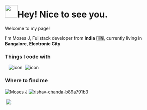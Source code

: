 <div align="start"><h1><img src="https://camo.githubusercontent.com/d3359cb00ab0b5ed8f2e1fe3fceb4fbaf3b614340f8c0db99c17b9f50b351770/68747470733a2f2f656d6f6a69732e736c61636b6d6f6a69732e636f6d2f656d6f6a69732f696d616765732f313533313834393433302f343234362f626c6f622d73756e676c61737365732e6769663f31353331383439343330" width="40" height="40" />Hey! Nice to see you.</h1></div>
<p>Welcome to my page!</p>
<p>I'm Moses J, Fullstack developer from  <strong>India 🇮🇳</strong>, currently living in <strong>Bangalore</strong>, <strong>Electronic City</strong></p>
<!-- <p align="justify">
  I am a passionate <strong>Front-end developer</strong> a Software Developer at Predict Growth AI. I  have always been fascinated by the way technology can be used to solve complex problems and make life easier for people. This fascination led me to pursue a career in computer science, where I am constantly learning and exploring new technologies to enhance my skills.As a front-end developer, I am proficient in <strong>JavaScript, React Js, Tailwind CSS</strong> and have been working on Node.js to become a MERN stack developer. I believe that learning is a never-ending process and I constantly upgrade my skills to stay ahead of the curve. I have a strong ability to adapt to new technologies and love exploring new depths to further my knowledge.I am excited to be part of an environment where I can collaborate with like-minded professionals and share knowledge to achieve common goals. I believe in hard work, perseverance, and team effort, and am confident that I can contribute positively to any project or team.
</p> -->
<h3 align="left">Things I code with</h3>
<p align="left">
   <img src="https://img.shields.io/badge/Bootstrap-563D7C?style=for-the-badge&logo=bootstrap&logoColor=white" alt="" />
  <img src="https://img.shields.io/badge/Tailwind_CSS-38B2AC?style=for-the-badge&logo=tailwind-css&logoColor=white" alt="" />
  <img src="https://img.shields.io/badge/JavaScript-323330?style=for-the-badge&logo=javascript&logoColor=F7DF1E" alt=""/>
  <img src="https://img.shields.io/badge/React-20232A?style=for-the-badge&logo=react&logoColor=61DAFB" alt="icon" />
  <img src="https://img.shields.io/badge/Redux-593D88?style=for-the-badge&logo=redux&logoColor=white" alt=""/>
  <img src="https://img.shields.io/badge/Node.js-339933?style=for-the-badge&logo=nodedotjs&logoColor=white" alt="icon" />
  <img src="https://img.shields.io/badge/Astro-0C1222?style=for-the-badge&logo=astro&logoColor=FDFDFE" alt="" />
  <img src="https://img.shields.io/badge/Vite-B73BFE?style=for-the-badge&logo=vite&logoColor=FFD62E" alt="" />
  <img src="https://img.shields.io/badge/Solidity-e6e6e6?style=for-the-badge&logo=solidity&logoColor=black" alt=""/>
  <img src="https://img.shields.io/badge/Express.js-000000?style=for-the-badge&logo=express&logoColor=white" alt=""/>
  <img src="https://img.shields.io/badge/firebase-ffca28?style=for-the-badge&logo=firebase&logoColor=black" alt=""/>
  <img src="https://img.shields.io/badge/react%20table-FF4154?style=for-the-badge&logo=react%20table&logoColor=white" alt=""/>
  <img src="https://img.shields.io/badge/MongoDB-4EA94B?style=for-the-badge&logo=mongodb&logoColor=white" alt="" />
</p>

<h3 align="left">Where to find me</h3>
<p align="left">
<a href="https://twitter.com/acc-name" target="blank"><img align="center" src="https://img.shields.io/badge/Twitter-1DA1F2?style=for-the-badge&logo=twitter&logoColor=white" alt="Moses J"/></a>
<a href="https://www.linkedin.com/in/moses-j-ba069624b/" target="blank"><img align="center" src="https://img.shields.io/badge/LinkedIn-0077B5?style=for-the-badge&logo=linkedin&logoColor=white" alt="rishav-chanda-b89a791b3" /></a>

<p>&nbsp;<img align="center" src="https://github-readme-stats.vercel.app/api?username=MosesJ178&show_icons=true&locale=en&theme=tokyonight" /></p>
